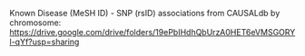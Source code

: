 Known Disease (MeSH ID) - SNP (rsID) associations from CAUSALdb by chromosome:
https://drive.google.com/drive/folders/19ePbIHdhQbUrzA0HET6eVMSGORYl-qYf?usp=sharing
